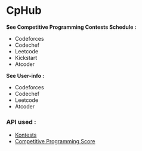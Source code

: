 # CpHub 
**See Competitive Programming Contests Schedule :**
* Codeforces
* Codechef
* Leetcode
* Kickstart
* Atcoder

**See User-info :**
* Codeforces
* Codechef
* Leetcode
* Atcoder

### API used : 
* [Kontests](https://kontests.net/api)
* [Competitive Programming Score](https://github.com/Abhijeet-AR/Competitive_Programming_Score_API)
